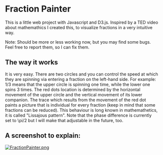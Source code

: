 # Fraction Painter

This is a little web project with Javascript and D3.js. Inspired by a TED video about mathemathics I created this, to visualize fractions in a very intuitive way.

Note: Should be more or less working now, but you may find some bugs. Feel free to report them, so I can fix them.

## The way it works

It is very easy. There are two circles and you can control the speed at which they are spinning via entering a fraction on the left-hand side. For example: 1/3 means that the upper circle is spinning one time, while the lower one spins 3 times. The red dots location is determined by the horizontal movement of the upper circle and the vertical movement of its lower companion. The trace which results from the movement of the red dot paints a picture that is individual for every fraction (keep in mind that some fractions can be reduced). This behaviour is long known in mathemathetics, it is called "Lissajous pattern". Note that the phase difference is currently set to \pi/2 but I will make that adjustable in the future, too.

## A screenshot to explain:

[![FractionPainter.png](https://s23.postimg.org/a3o77ynij/Fraction_Painter.png)](https://postimg.org/image/hweuzxthj/)
